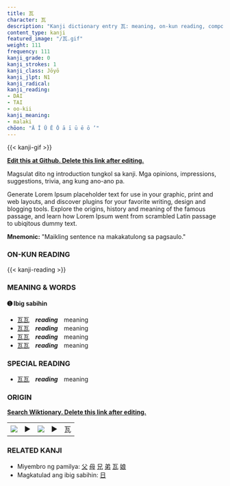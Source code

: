 ```yaml
---
title: 瓦
character: 瓦
description: "Kanji dictionary entry 瓦: meaning, on-kun reading, compounds, origin, related kanji"
content_type: kanji
featured_image: "/瓦.gif"
weight: 111
frequency: 111
kanji_grade: 0
kanji_strokes: 1
kanji_class: Jōyō
kanji_jlpt: N1
kanji_radical: 
kanji_reading: 
- DAI
- TAI
- oo-kii
kanji_meaning:
- malaki
chōon: "Ā Ī Ū Ē Ō ā ī ū ē ō ’"
---
```

[//]: # (Don't edit the line below. Kanji animated GIF code is automatically generated.)
{{< kanji-gif >}}

[//]: # (Edit below this line.)

**[Edit this at Github. Delete this link after editing.](https://github.com/tim0g/tim/tree/main/content/kanji/瓦/index.md)**

Magsulat dito ng introduction tungkol sa kanji. Mga opinions, impressions, suggestions, trivia, ang kung ano-ano pa.

Generate Lorem Ipsum placeholder text for use in your graphic, print and web layouts, and discover plugins for your favorite writing, design and blogging tools. Explore the origins, history and meaning of the famous passage, and learn how Lorem Ipsum went from scrambled Latin passage to ubiqitous dummy text.
 
**Mnemonic:** "Maikling sentence na makakatulong sa pagsaulo."

### ON-KUN READING

[//]: # (Don't edit the line below. ON-KUN READING code is automatically generated.)
{{< kanji-reading >}}

### MEANING & WORDS

#### ➊ **Ibig sabihin**
  - [瓦](../瓦)[瓦](../瓦)　***reading***　meaning
  - [瓦](../瓦)[瓦](../瓦)　***reading***　meaning
  - [瓦](../瓦)[瓦](../瓦)　***reading***　meaning
  - [瓦](../瓦)[瓦](../瓦)　***reading***　meaning

### SPECIAL READING
  - [瓦](../瓦)[瓦](../瓦)　***reading***　meaning

### ORIGIN

**[Search Wiktionary. Delete this link after editing.](https://wiktionary.org/wiki/瓦)**
<table class="kanji-table"><tr><td>
<img src="60px-瓦-bronze.svg.png">
</td><td>▶</td><td>
<img src="60px-瓦-oracle.svg.png">
</td><td>▶</td>
<td class="kanji-origin">瓦</td>
</tr></table>

### RELATED KANJI
- Miyembro ng pamilya: [父](../父) [母](../母) [兄](../兄) [弟](../弟) [瓦](../瓦) [娘](../娘)
- Magkatulad ang ibig sabihin: [日](../日)
